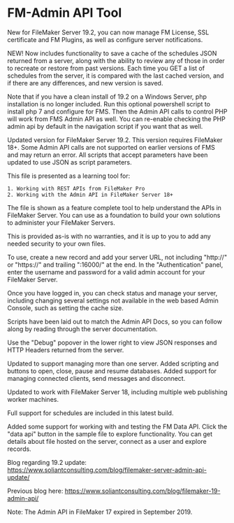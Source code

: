 FM-Admin API Tool
=================

New for FileMaker Server 19.2, you can now manage FM License, SSL certificate and FM Plugins, as well as configure server notifications.

NEW! Now includes functionality to save a cache of the schedules JSON returned from a server, along with the ability to review any of those in order to recreate or restore from past versions. Each time you GET a list of schedules from the server, it is compared with the last cached version, and if there are any differences, and new version is saved.

Note that if you have a clean install of 19.2 on a Windows Server, php installation is no longer included. Run this optional powershell script to install php 7 and configure for FMS. Then the Admin API calls to control PHP will work from FMS Admin API as well. You can re-enable checking the PHP admin api by default in the navigation script if you want that as well.

Updated version for FileMaker Server 19.2. This version requires FileMaker 18+. Some Admin API calls are not supported on earlier versions of FMS and may return an error. All scripts that accept parameters have been updated to use JSON as script parameters.

This file is presented as a learning tool for:

    1. Working with REST APIs from FileMaker Pro
    2. Working with the Admin API in FileMaker Server 18+

The file is shown as a feature complete tool to help understand the APIs in FileMaker Server. You can use as a foundation to build your own solutions to administer your FileMaker Servers.

This is provided as-is with no warranties, and it is up to you to add any needed security to your own files.

To use, create a new record and add your server URL, not including "http://" or "https://" and trailing ":16000/" at the end. In the "Authentication" panel, enter the username and password for a valid admin account for your FileMaker Server.

Once you have logged in, you can check status and manage your server, including changing several settings not available in the web based Admin Console, such as setting the cache size.

Scripts have been laid out to match the Admin API Docs, so you can follow along by reading through the server documentation.

Use the "Debug" popover in the lower right to view JSON responses and HTTP Headers returned from the server.

Updated to support managing more than one server. Added scripting and buttons to open, close, pause and resume databases. Added support for managing connected clients, send messages and disconnect.

Updated to work with FileMaker Server 18, including multiple web publishing worker machines.

Full support for schedules are included in this latest build.

Added some support for working with and testing the FM Data API. Click the "data api" button in the sample file to explore functionality. You can get details about file hosted on the server, connect as a user and explore records.

Blog regarding 19.2 update: <a href="https://www.soliantconsulting.com/blog/filemaker-server-admin-api-update/">https://www.soliantconsulting.com/blog/filemaker-server-admin-api-update/</a>

Previous blog here: <a href="https://www.soliantconsulting.com/blog/filemaker-19-admin-api/">https://www.soliantconsulting.com/blog/filemaker-19-admin-api/</a>


Note: The Admin API in FileMaker 17 expired in September 2019.
